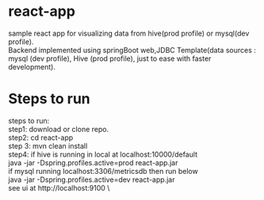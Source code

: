 # react-app

sample react app for visualizing data from hive(prod profile) or mysql(dev profile). \
Backend implemented using springBoot web,JDBC Template(data sources : mysql (dev profile), Hive (prod profile), just to ease with faster development).

# Steps to run

steps to run: \
step1: download or clone repo. \
step2: cd react-app \
step 3: mvn clean install \
step4: if hive is running in local at localhost:10000/default \
java -jar -Dspring.profiles.active=prod react-app.jar \
if mysql running localhost:3306/metricsdb then run below \
java -jar -Dspring.profiles.active=dev react-app.jar \
see ui at http://localhost:9100 \
